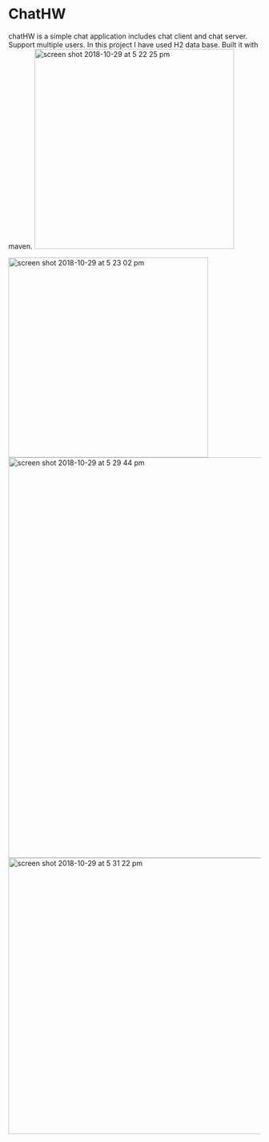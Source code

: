 # ChatHW
chatHW is a simple chat application includes chat client and chat server. Support multiple users. In this project I have used H2 data base. Built it with maven.
  <img width="399" alt="screen shot 2018-10-29 at 5 22 25 pm" src="https://user-images.githubusercontent.com/33597605/47660869-9bcdb480-dba0-11e8-94f7-cfaeefa638d7.png">

<img width="399" alt="screen shot 2018-10-29 at 5 23 02 pm" src="https://user-images.githubusercontent.com/33597605/47660873-a425ef80-dba0-11e8-9c3d-4df8264b02c9.png">

<img width="799" alt="screen shot 2018-10-29 at 5 29 44 pm" src="https://user-images.githubusercontent.com/33597605/47660880-ab4cfd80-dba0-11e8-9c24-5f1208d1a10b.png">

<img width="551" alt="screen shot 2018-10-29 at 5 31 22 pm" src="https://user-images.githubusercontent.com/33597605/47660899-b43dcf00-dba0-11e8-89aa-7726b6511748.png">
